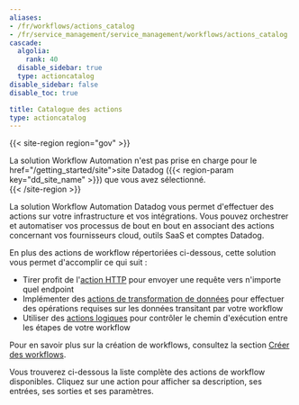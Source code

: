 ```yaml
---
aliases:
- /fr/workflows/actions_catalog
- /fr/service_management/service_management/workflows/actions_catalog
cascade:
  algolia:
    rank: 40
  disable_sidebar: true
  type: actioncatalog
disable_sidebar: false
disable_toc: true

title: Catalogue des actions
type: actioncatalog
---
```


{{< site-region region="gov" >}}
<div class="alert alert-warning">La solution Workflow Automation n'est pas prise en charge pour le href="/getting_started/site">site Datadog</a> ({{< region-param key="dd_site_name" >}}) que vous avez sélectionné.</div>
{{< /site-region >}}

La solution Workflow Automation Datadog vous permet d'effectuer des actions sur votre infrastructure et vos intégrations. Vous pouvez orchestrer et automatiser vos processus de bout en bout en associant des actions concernant vos fournisseurs cloud, outils SaaS et comptes Datadog.

En plus des actions de workflow répertoriées ci-dessous, cette solution vous permet d'accomplir ce qui suit :
- Tirer profit de l'[action HTTP][1] pour envoyer une requête vers n'importe quel endpoint
- Implémenter des [actions de transformation de données][2] pour effectuer des opérations requises sur les données transitant par votre workflow
- Utiliser des [actions logiques][3] pour contrôler le chemin d'exécution entre les étapes de votre workflow

Pour en savoir plus sur la création de workflows, consultez la section [Créer des workflows][4].

Vous trouverez ci-dessous la liste complète des actions de workflow disponibles. Cliquez sur une action pour afficher sa description, ses entrées, ses sorties et ses paramètres.

[1]: /fr/service_management/workflows/actions_catalog/generic_actions/#http
[2]: /fr/service_management/workflows/actions_catalog/generic_actions/#data-transformation
[3]: /fr/service_management/workflows/actions_catalog/logic_actions/
[4]: /fr/service_management/workflows/build/
